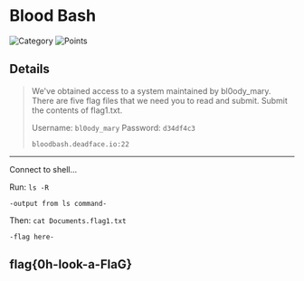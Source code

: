 # Blood Bash
![Category](http://img.shields.io/badge/Category-Forensics-orange?style=for-the-badge) ![Points](http://img.shields.io/badge/Points-10-brightgreen?style=for-the-badge)

## Details

>We've obtained access to a system maintained by bl0ody_mary. There are five flag files that we need you to read and submit. Submit the contents of flag1.txt.
>
> Username: `bl0ody_mary`
> Password: `d34df4c3`
>
> `bloodbash.deadface.io:22`
---

Connect to shell...

Run: `ls -R`

```
-output from ls command-
```


Then: `cat Documents.flag1.txt`

```
-flag here-
```

## flag{0h-look-a-FlaG}
